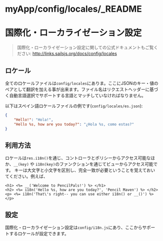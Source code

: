 # myApp/config/locales/_README

<docmeta name="uniqueID" value="READMEmd329624">
<docmeta name="displayName" value="_README">

# 国際化・ローカライゼーション設定

> 国際化・ローカライゼーション設定に関しての公式ドキュメントもご覧ください:
> http://links.sailsjs.org/docs/config/locales

## ロケール
全てのロケールファイルは`config/locales`にありま。ここにJSONのキー・値のペアとして翻訳を加える事が出来ます。ファイル名はリクエストヘッダーに基づく自動言語選択でサポートする言語とマッチしていなければなりません。

以下はスペイン語ロケールファイルの例です(`config/locales/es.json`):
```json
{
    "Hello!": "Hola!",
    "Hello %s, how are you today?": "¿Hola %s, como estas?"
}
```
## 利用方法
ロケールは`res.i18n()`を通じ、コントローラとポリシーからアクセス可能なほか、`__(key)` や `i18n(key)`のファンクションを通じてビューからアクセス可能です。
キーは大文字と小文字を区別し、完全一致が必要ということを覚えておいてください。例えば、

```ejs
<h1> <%= __('Welcome to PencilPals!') %> </h1>
<h2> <%= i18n('Hello %s, how are you today?', 'Pencil Maven') %> </h2>
<p> <%= i18n('That\'s right-- you can use either i18n() or __()') %> </p>
```

## 設定
国際化・ローカライゼーション設定は`config/i18n.js`にあり、ここからサポートするロケールが設定できます。
